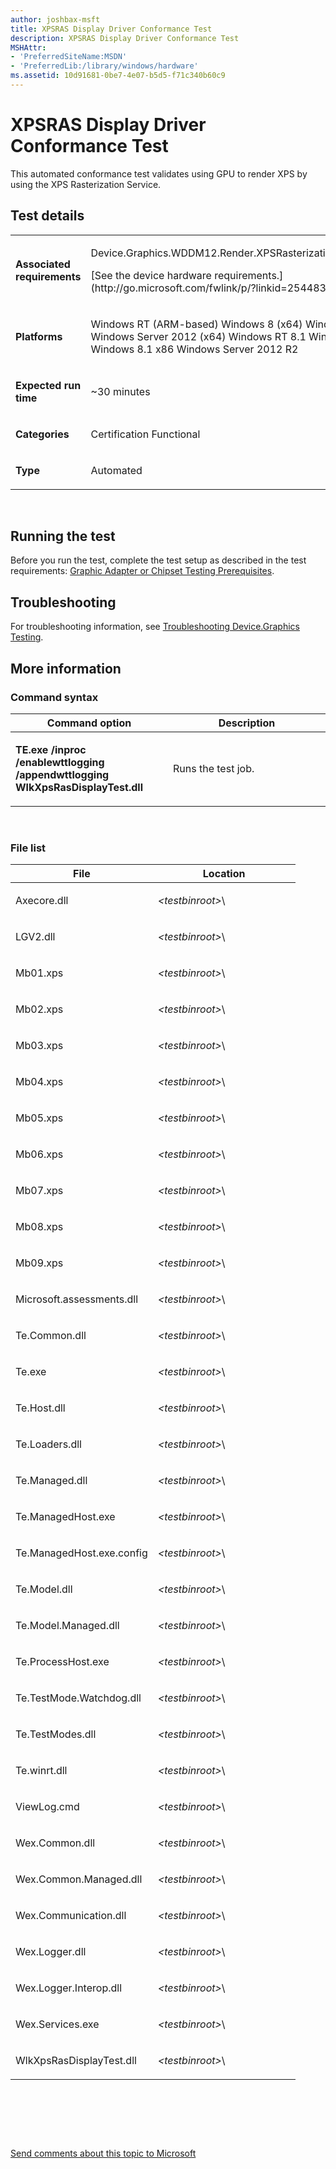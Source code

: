 ```yaml
---
author: joshbax-msft
title: XPSRAS Display Driver Conformance Test
description: XPSRAS Display Driver Conformance Test
MSHAttr:
- 'PreferredSiteName:MSDN'
- 'PreferredLib:/library/windows/hardware'
ms.assetid: 10d91681-0be7-4e07-b5d5-f71c340b60c9
---
```


# XPSRAS Display Driver Conformance Test


This automated conformance test validates using GPU to render XPS by using the XPS Rasterization Service.

## Test details


<table>
<colgroup>
<col width="50%" />
<col width="50%" />
</colgroup>
<tbody>
<tr class="odd">
<td><p><strong>Associated requirements</strong></p></td>
<td><p>Device.Graphics.WDDM12.Render.XPSRasterizationConformance</p>
<p>[See the device hardware requirements.](http://go.microsoft.com/fwlink/p/?linkid=254483)</p></td>
</tr>
<tr class="even">
<td><p><strong>Platforms</strong></p></td>
<td><p>Windows RT (ARM-based) Windows 8 (x64) Windows 8 (x86) Windows Server 2012 (x64) Windows RT 8.1 Windows 8.1 x64 Windows 8.1 x86 Windows Server 2012 R2</p></td>
</tr>
<tr class="odd">
<td><p><strong>Expected run time</strong></p></td>
<td><p>~30 minutes</p></td>
</tr>
<tr class="even">
<td><p><strong>Categories</strong></p></td>
<td><p>Certification Functional</p></td>
</tr>
<tr class="odd">
<td><p><strong>Type</strong></p></td>
<td><p>Automated</p></td>
</tr>
</tbody>
</table>

 

## Running the test


Before you run the test, complete the test setup as described in the test requirements: [Graphic Adapter or Chipset Testing Prerequisites](graphic-adapter-or-chipset-testing-prerequisites.md).

## Troubleshooting


For troubleshooting information, see [Troubleshooting Device.Graphics Testing](troubleshooting-devicegraphics-testing.md).

## More information


### Command syntax

<table>
<colgroup>
<col width="50%" />
<col width="50%" />
</colgroup>
<thead>
<tr class="header">
<th>Command option</th>
<th>Description</th>
</tr>
</thead>
<tbody>
<tr class="odd">
<td><p><strong>TE.exe /inproc /enablewttlogging /appendwttlogging WlkXpsRasDisplayTest.dll</strong></p></td>
<td><p>Runs the test job.</p></td>
</tr>
</tbody>
</table>

 

### File list

<table>
<colgroup>
<col width="50%" />
<col width="50%" />
</colgroup>
<thead>
<tr class="header">
<th>File</th>
<th>Location</th>
</tr>
</thead>
<tbody>
<tr class="odd">
<td><p>Axecore.dll</p></td>
<td><p><em>&lt;testbinroot&gt;</em>\</p></td>
</tr>
<tr class="even">
<td><p>LGV2.dll</p></td>
<td><p><em>&lt;testbinroot&gt;</em>\</p></td>
</tr>
<tr class="odd">
<td><p>Mb01.xps</p></td>
<td><p><em>&lt;testbinroot&gt;</em>\</p></td>
</tr>
<tr class="even">
<td><p>Mb02.xps</p></td>
<td><p><em>&lt;testbinroot&gt;</em>\</p></td>
</tr>
<tr class="odd">
<td><p>Mb03.xps</p></td>
<td><p><em>&lt;testbinroot&gt;</em>\</p></td>
</tr>
<tr class="even">
<td><p>Mb04.xps</p></td>
<td><p><em>&lt;testbinroot&gt;</em>\</p></td>
</tr>
<tr class="odd">
<td><p>Mb05.xps</p></td>
<td><p><em>&lt;testbinroot&gt;</em>\</p></td>
</tr>
<tr class="even">
<td><p>Mb06.xps</p></td>
<td><p><em>&lt;testbinroot&gt;</em>\</p></td>
</tr>
<tr class="odd">
<td><p>Mb07.xps</p></td>
<td><p><em>&lt;testbinroot&gt;</em>\</p></td>
</tr>
<tr class="even">
<td><p>Mb08.xps</p></td>
<td><p><em>&lt;testbinroot&gt;</em>\</p></td>
</tr>
<tr class="odd">
<td><p>Mb09.xps</p></td>
<td><p><em>&lt;testbinroot&gt;</em>\</p></td>
</tr>
<tr class="even">
<td><p>Microsoft.assessments.dll</p></td>
<td><p><em>&lt;testbinroot&gt;</em>\</p></td>
</tr>
<tr class="odd">
<td><p>Te.Common.dll</p></td>
<td><p><em>&lt;testbinroot&gt;</em>\</p></td>
</tr>
<tr class="even">
<td><p>Te.exe</p></td>
<td><p><em>&lt;testbinroot&gt;</em>\</p></td>
</tr>
<tr class="odd">
<td><p>Te.Host.dll</p></td>
<td><p><em>&lt;testbinroot&gt;</em>\</p></td>
</tr>
<tr class="even">
<td><p>Te.Loaders.dll</p></td>
<td><p><em>&lt;testbinroot&gt;</em>\</p></td>
</tr>
<tr class="odd">
<td><p>Te.Managed.dll</p></td>
<td><p><em>&lt;testbinroot&gt;</em>\</p></td>
</tr>
<tr class="even">
<td><p>Te.ManagedHost.exe</p></td>
<td><p><em>&lt;testbinroot&gt;</em>\</p></td>
</tr>
<tr class="odd">
<td><p>Te.ManagedHost.exe.config</p></td>
<td><p><em>&lt;testbinroot&gt;</em>\</p></td>
</tr>
<tr class="even">
<td><p>Te.Model.dll</p></td>
<td><p><em>&lt;testbinroot&gt;</em>\</p></td>
</tr>
<tr class="odd">
<td><p>Te.Model.Managed.dll</p></td>
<td><p><em>&lt;testbinroot&gt;</em>\</p></td>
</tr>
<tr class="even">
<td><p>Te.ProcessHost.exe</p></td>
<td><p><em>&lt;testbinroot&gt;</em>\</p></td>
</tr>
<tr class="odd">
<td><p>Te.TestMode.Watchdog.dll</p></td>
<td><p><em>&lt;testbinroot&gt;</em>\</p></td>
</tr>
<tr class="even">
<td><p>Te.TestModes.dll</p></td>
<td><p><em>&lt;testbinroot&gt;</em>\</p></td>
</tr>
<tr class="odd">
<td><p>Te.winrt.dll</p></td>
<td><p><em>&lt;testbinroot&gt;</em>\</p></td>
</tr>
<tr class="even">
<td><p>ViewLog.cmd</p></td>
<td><p><em>&lt;testbinroot&gt;</em>\</p></td>
</tr>
<tr class="odd">
<td><p>Wex.Common.dll</p></td>
<td><p><em>&lt;testbinroot&gt;</em>\</p></td>
</tr>
<tr class="even">
<td><p>Wex.Common.Managed.dll</p></td>
<td><p><em>&lt;testbinroot&gt;</em>\</p></td>
</tr>
<tr class="odd">
<td><p>Wex.Communication.dll</p></td>
<td><p><em>&lt;testbinroot&gt;</em>\</p></td>
</tr>
<tr class="even">
<td><p>Wex.Logger.dll</p></td>
<td><p><em>&lt;testbinroot&gt;</em>\</p></td>
</tr>
<tr class="odd">
<td><p>Wex.Logger.Interop.dll</p></td>
<td><p><em>&lt;testbinroot&gt;</em>\</p></td>
</tr>
<tr class="even">
<td><p>Wex.Services.exe</p></td>
<td><p><em>&lt;testbinroot&gt;</em>\</p></td>
</tr>
<tr class="odd">
<td><p>WlkXpsRasDisplayTest.dll</p></td>
<td><p><em>&lt;testbinroot&gt;</em>\</p></td>
</tr>
</tbody>
</table>

 

 

 

[Send comments about this topic to Microsoft](mailto:wsddocfb@microsoft.com?subject=Documentation%20feedback%20%5Bp_hck\p_hck%5D:%20XPSRAS%20Display%20Driver%20Conformance%20Test%20%20RELEASE:%20%284/27/2016%29&body=%0A%0APRIVACY%20STATEMENT%0A%0AWe%20use%20your%20feedback%20to%20improve%20the%20documentation.%20We%20don't%20use%20your%20email%20address%20for%20any%20other%20purpose,%20and%20we'll%20remove%20your%20email%20address%20from%20our%20system%20after%20the%20issue%20that%20you're%20reporting%20is%20fixed.%20While%20we're%20working%20to%20fix%20this%20issue,%20we%20might%20send%20you%20an%20email%20message%20to%20ask%20for%20more%20info.%20Later,%20we%20might%20also%20send%20you%20an%20email%20message%20to%20let%20you%20know%20that%20we've%20addressed%20your%20feedback.%0A%0AFor%20more%20info%20about%20Microsoft's%20privacy%20policy,%20see%20http://privacy.microsoft.com/default.aspx. "Send comments about this topic to Microsoft")




